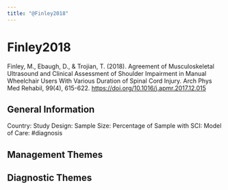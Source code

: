 ```yaml
---
title: "@Finley2018"
---
```


# Finley2018
Finley, M., Ebaugh, D., & Trojian, T. (2018). Agreement of Musculoskeletal Ultrasound and Clinical Assessment of Shoulder Impairment in Manual Wheelchair Users With Various Duration of Spinal Cord Injury. Arch Phys Med Rehabil, 99(4), 615-622. https://doi.org/10.1016/j.apmr.2017.12.015 

## General Information
Country: 
Study Design: 
Sample Size: 
Percentage of Sample with SCI:
Model of Care: #diagnosis

## Management Themes


## Diagnostic Themes
